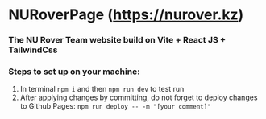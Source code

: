 # NURoverPage (https://nurover.kz)
### The NU Rover Team website build on Vite + React JS + TailwindCss


### Steps to set up on your machine:
1. In terminal `npm i` and then `npm run dev` to test run
2. After applying changes by committing, do not forget to deploy changes to Github Pages: `npm run deploy -- -m "[your comment]"`
